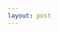 ```yaml
---
layout: post
---
```

<!--
I use this page to test page drafts.
Status: Online.

Send to recovery center people, send to mr. robot fans... more... more.. more...
Thank you God for this message.

How you can help your world, our world change for the better during COVID-19.
,˚
This message isn't just fluff. This is real. And I am sorry, I am truly truly sorry that there is not much real in the world, that we hear so many scams and avoid so many traps because people are willing to deceive others for their own benefit, and I'm sorry for that, I'm sorry we've become so desensitized that the word "truth" has become a falsity, that when talk of change even comes up we want to close our ears and our eyes because analyzing it just becomes overwhelming. I know that and I'm sorry. There is an actual practical plan here to start changing things now. And it is going to take some work. It's good work, and it will feel good, but it is work. If you have been asking what you could be doing right now to help and saying you wish you could do more, I will give you an answer, and after hearing this, you really can never honestly say you didn't know what to do to help, that you were powerless, that there was nothing you could have done, that just won't be true. In asking you to listen to this message, I am appealing to your caring about your world, or your caring about yourself.

We're at a critical turning point in history right now, in a state of changability we will likely never see again. While we as individuals are realizing that we do each have our own stories and can decide what we want to do with our lives, those with finances and control over this world are also making the final moves to concrete and finalize their power. We are unmistakably, each and every one of us are all a critical part of the future now, and your actions do matter.

I want to appeal to any of you that feel that you don't want to help other people. You do. Because if you don't like the world you are living in, that means that you want to live in a better world. I'm not talking about a fantasy disneyland, I'm talking about the kind of world that you personally would want to live in. And helping others will create a better world for you, both in your life, as well as on a global scale. If you think you can't help, or this doesn't apply to your life, you can, and it does. More than likely, right now because of this pandemic you're actually in the perfect position to help.

#

So we as a collective people all can agree that now is a good opportunity to slow down. I'd like to talk about a little bit of what that really means.
We all know that we need to slow down. But why do we need to slow down? Because we need to care about ourselves. Because we need to take care of ourselves. Because we can't take care of ourselves and others if we're not taking care of ourselves.
So what does slowing down actually mean? It is creating space from the problems in the moment to reassess and reflect on what it is we're doing. It is taking the space to observe ourselves and our lives in a conscious way. And even with no outside influence, that is a hard thing to do! And yet we're always trying to do it.
It's asking ourselves again what it is we want, and what we're willing to do to get it. What compromises we'll make for our comfort and security, what trade offs we'll make for our dreams in order to live in a realistic world.

So lets look at the whole for a moment. In every person's life right now we can see that there are large changes happening. Either it be relocation or jobs ending or any number of circumstances on the surface, we could say that there is an observable constant right now that we can observe that everyone's life is in a state of change, and what the future looks like is a matter of possibility.

Now, possibility is a scary thing. Possibility brings excitement, which also is experienced as anxiety. There is not much more terrifying than not knowing what your future holds, not knowing what tomorrow will look like. Change is scary. It can even be painful, and pain is scary. So we could say that for a lot of people, right now is a scary time.

But once we get past a little bit of fear, we can look at this and see that the possibility opening up in your life is an amazing thing. It is a chance to change course, to find out what you want, to have more. In another sense, what once seemed impossible, is now possible. Imagine that! It's like the bridge that was once uncrossable can now be walked upon.   #####So will we walk across it?

It's always scary, but then when you think about it, you do want your life to be different. A common problem among us, though, is we know we want a better life, but we
still don't know what exactly we want.

 Finding that out can take a lot of searching, learning, experiencing, and reading. I'm not going to break all that down today. But I will make an argument, that what you want is the elusive thing called happiness. And while I won't tell you how to get inner happiness, I'll make this argument. It's going to be a bit easier to be happy if you're living in a world you want to be in.

So what does that world look like? I would say that is a world where people love you, they support you, they help you when you struggle, they are kind to you, they are working together.
Now why would you actually want this?


.
